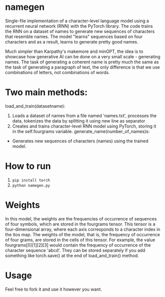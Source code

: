 # namegen
Single-file implementation of a character-level language model using a recurrent neural network (RNN) with the PyTorch library. The code trains the RNN on a dataset of names to generate new sequences of characters that resemble names. The model "learns" sequences based on four characters and as a result, learns to generate pretty good names.

Much simpler than Karpathy's makemore and minGPT, the idea is to showcase how generative AI can be done on a very small scale - generating names. The task of generating a coherent name is pretty much the same as the task of generating a paragraph of text, the only difference is that we use combinations of letters, not combinations of words.

# Two main methods:
load_and_train(datasetname): 
1. Loads a dataset of names from a file named 'names.txt', processes the data, tokenizes the data by splitting it using new line as separator
2. Creates and trains character-level RNN model using PyTorch, storing it in the self.fourgrams variable.
generate_name(number_of_names)s:
- Generates new sequences of characters (names) using the trained model.

# How to run
1. `pip install torch`
2. `python namegen.py`

# Weights
In this model, the weights are the frequencies of occurrence of sequences of four symbols, which are stored in the fourgrams tensor. This tensor is a four-dimensional array, where each axis corresponds to a character index in the itos map. The weights of the model, that is, the frequency of occurrence of four grams, are stored in the cells of this tensor. For example, the value fourgrams[0][1][2][3] would contain the frequency of occurrence of the character sequence 'abcd'. They can be stored separately if you add something like torch.save() at the end of load_and_train() method.

# Usage
Feel free to fork it and use it however you want.

